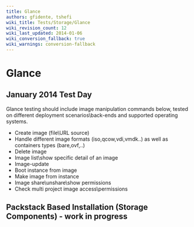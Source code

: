 ```yaml
---
title: Glance
authors: gfidente, tshefi
wiki_title: Tests/Storage/Glance
wiki_revision_count: 12
wiki_last_updated: 2014-01-06
wiki_conversion_fallback: true
wiki_warnings: conversion-fallback
---
```


# Glance

## January 2014 Test Day

Glance testing should include image manipulation commands below, tested on different deployment scenarios\\back-ends and supported operating systems.

*   Create image (file\\URL source)
*   Handle different image formats (iso,qcow,vdi,vmdk..) as well as containers types (bare,ovf,..)
*   Delete image
*   Image list\\show specific detail of an image
*   Image-update
*   Boot instance from image
*   Make image from instance
*   Image share\\unshare\\show permissions
*   Check multi project image access\\permissions

## Packstack Based Installation (Storage Components) - work in progress
